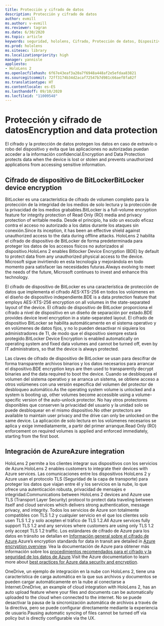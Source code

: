 ```yaml
---
title: Protección y cifrado de datos
description: Protección y cifrado de datos
author: evmill
ms.author: v-evmill
ms.reviewer: tagran
ms.date: 6/30/2020
ms.topic: article
keywords: seguridad, hololens, Cifrado, Protección de datos, Dispositivo BitLocker, BitLocker, bitlocker, cifrado bitlocker, integración con azure,
ms.prod: hololens
ms.sitesec: library
ms.localizationpriority: high
manager: yannisle
appliesto:
- HoloLens 2
ms.openlocfilehash: 6f67e43eaf3a20a7f6948a448af2e5efdaa83821
ms.sourcegitcommit: 72ff3174b34d2acaf72547b7d981c66aef8fa82f
ms.translationtype: HT
ms.contentlocale: es-ES
ms.lasthandoff: 09/10/2020
ms.locfileid: "11009548"
---
```

# <span data-ttu-id="2bfd9-104">Protección y cifrado de datos</span><span class="sxs-lookup"><span data-stu-id="2bfd9-104">Encryption and data protection</span></span>

<span data-ttu-id="2bfd9-105">El cifrado y la protección de datos protegen los datos en caso de extravío o robo del dispositivo y evita que las aplicaciones no autorizadas puedan acceder a la información confidencial.</span><span class="sxs-lookup"><span data-stu-id="2bfd9-105">Encryption and Data Protection protects data when the device is lost or stolen and prevents unauthorized applications from accessing sensitive information.</span></span>

## <span data-ttu-id="2bfd9-106">Cifrado de dispositivo de BitLocker</span><span class="sxs-lookup"><span data-stu-id="2bfd9-106">BitLocker device encryption</span></span>

<span data-ttu-id="2bfd9-107">BitLocker es una característica de cifrado de volumen completo para la protección de la integridad de los medios de solo lectura y la protección de la privacidad de los medios grabables.</span><span class="sxs-lookup"><span data-stu-id="2bfd9-107">BitLocker is a full-volume encryption feature for integrity protection of Read Only (RO) media and privacy protection of writable media.</span></span>  <span data-ttu-id="2bfd9-108">Desde el principio, ha sido un escudo eficaz contra el acceso no autorizado a los datos durante los ataques sin conexión.</span><span class="sxs-lookup"><span data-stu-id="2bfd9-108">Since its inception, it has been an effective shield against unauthorized access to the data during offline attacks.</span></span> <span data-ttu-id="2bfd9-109">HoloLens 2 habilita el cifrado de dispositivo de BitLocker de forma predeterminada para proteger los datos de los accesos físicos no autorizados al dispositivo.</span><span class="sxs-lookup"><span data-stu-id="2bfd9-109">HoloLens 2 enables Bitlocker Device Encryption (BDE) by default to protect data from any unauthorized physical access to the device.</span></span> <span data-ttu-id="2bfd9-110">Microsoft sigue invirtiendo en esta tecnología y mejorándola en todo momento para satisfacer las necesidades futuras.</span><span class="sxs-lookup"><span data-stu-id="2bfd9-110">Always evolving to meet the needs of the future, Microsoft continues to invest and enhance this technology.</span></span>

<span data-ttu-id="2bfd9-111">El cifrado de dispositivo de BitLocker es una característica de protección de datos que implementa el cifrado AES-XTS-256 en todos los volúmenes en el diseño de dispositivo independiente.</span><span class="sxs-lookup"><span data-stu-id="2bfd9-111">BDE is a data protection feature that employs AES-XTS-256 encryption on all volumes in the state-separated layout of the device.</span></span> <span data-ttu-id="2bfd9-112">El cifrado de dispositivo de BitLocker proporciona el cifrado a nivel de dispositivo en un diseño de separación por estado.</span><span class="sxs-lookup"><span data-stu-id="2bfd9-112">BDE provides device level encryption in a state-separated layout.</span></span> <span data-ttu-id="2bfd9-113">El cifrado de dispositivo BitLocker se habilita automáticamente en el sistema operativo y en volúmenes de datos fijos, y no lo pueden desactivar ni siquiera los administradores de TI, de modo que el dispositivo siempre estará protegido.</span><span class="sxs-lookup"><span data-stu-id="2bfd9-113">BitLocker Device Encryption is enabled automatically on operating system and fixed data volumes and cannot be turned off, even by IT administrators, so that the device is always protected.</span></span>

<span data-ttu-id="2bfd9-114">Las claves de cifrado de dispositivo de BitLocker se usan para descifrar de forma transparente archivos binarios y los datos necesarios para arrancar el dispositivo.</span><span class="sxs-lookup"><span data-stu-id="2bfd9-114">BDE encryption keys are then used to transparently decrypt binaries and the data required to boot the device.</span></span> <span data-ttu-id="2bfd9-115">Cuando se desbloquea el volumen del sistema operativo y se arranca un sistema, se obtiene acceso a otros volúmenes con una versión específica del volumen del protector de desbloqueo automático.</span><span class="sxs-lookup"><span data-stu-id="2bfd9-115">As the operating system volume is unlocked and a system is booting up, other volumes become accessible using a volume-specific version of the auto-unlock protector.</span></span> <span data-ttu-id="2bfd9-116">No hay otros protectores disponibles que conserven la privacidad del usuario y la unidad solo se puede desbloquear en el mismo dispositivo.</span><span class="sxs-lookup"><span data-stu-id="2bfd9-116">No other protectors are available to maintain user privacy and the drive can only be unlocked on the same device.</span></span> <span data-ttu-id="2bfd9-117">La aplicación de solo lectura en los volúmenes necesarios se aplica y exige inmediatamente, a partir del primer arranque.</span><span class="sxs-lookup"><span data-stu-id="2bfd9-117">Read Only (RO) enforcement on required volumes is applied and enforced immediately, starting from the first boot.</span></span>

## <span data-ttu-id="2bfd9-118">Integración de Azure</span><span class="sxs-lookup"><span data-stu-id="2bfd9-118">Azure integration</span></span> 

<span data-ttu-id="2bfd9-119">HoloLens 2 permite a los clientes integrar sus dispositivos con los servicios de Azure.</span><span class="sxs-lookup"><span data-stu-id="2bfd9-119">HoloLens 2 enables customers to integrate their devices with Azure services.</span></span> <span data-ttu-id="2bfd9-120">Las comunicaciones entre los dispositivos HoloLens 2 y Azure usan el protocolo TLS (Seguridad de la capa de transporte) para proteger los datos que viajan entre él y los servicios en la nube, lo que ofrece una autenticación robusta, privacidad de mensajes e integridad.</span><span class="sxs-lookup"><span data-stu-id="2bfd9-120">Communications between HoloLens 2 devices and Azure use TLS (Transport Layer Security) protocol to protect data traveling between itself and cloud services which delivers strong authentication, message privacy, and integrity.</span></span> <span data-ttu-id="2bfd9-121">Todos los servicios de Azure son totalmente compatibles con TLS 1.2 y cualquier servicio en el que los clientes solo usen TLS 1.2 y solo acepten el tráfico de TLS 1.2.</span><span class="sxs-lookup"><span data-stu-id="2bfd9-121">All Azure services fully support TLS 1.2 and any services where customers are using only TLS 1.2 only accept TLS 1.2 traffic.</span></span> <span data-ttu-id="2bfd9-122">Los estándares de cifrado de Azure para los datos en tránsito se detallan en [Información general sobre el cifrado de Azure](https://docs.microsoft.com/azure/security/fundamentals/encryption-overview).</span><span class="sxs-lookup"><span data-stu-id="2bfd9-122">Azure’s encryption standards for data in transit are detailed in [Azure encryption overview](https://docs.microsoft.com/azure/security/fundamentals/encryption-overview).</span></span> <span data-ttu-id="2bfd9-123">Vea la documentación de Azure para obtener más información sobre los [procedimientos recomendados para el cifrado y la seguridad de los datos de Azure](https://docs.microsoft.com/azure/security/fundamentals/data-encryption-best-practices).</span><span class="sxs-lookup"><span data-stu-id="2bfd9-123">Visit the Azure documentation to learn more about [best practices for Azure data security and encryption](https://docs.microsoft.com/azure/security/fundamentals/data-encryption-best-practices).</span></span> 

<span data-ttu-id="2bfd9-124">OneDrive, un ejemplo de integración en la nube con HoloLens 2, tiene una característica de carga automática en la que sus archivos y documentos se pueden cargar automáticamente en la nube al conectarse a Internet.</span><span class="sxs-lookup"><span data-stu-id="2bfd9-124">OneDrive, an example of cloud integration with HoloLens 2, has an auto upload feature where your files and documents can be automatically uploaded to the cloud when connected to the internet.</span></span> <span data-ttu-id="2bfd9-125">No se puede desactivar la pausa de la sincronización automática de archivos a través de la directiva, pero se puede configurar directamente mediante la experiencia de usuario.</span><span class="sxs-lookup"><span data-stu-id="2bfd9-125">Pausing automatic syncing of files cannot be turned off via policy but is directly configurable via the UX.</span></span> 
